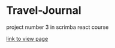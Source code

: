 # Travel-Journal
project number 3 in scrimba react course

<p><a href="https://melodic-croissant-49e1bd.netlify.app/" target="blank">link to view page</a> </p>

